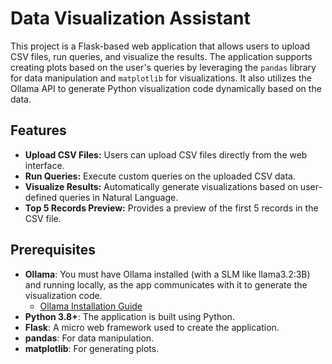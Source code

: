# Data Visualization Assistant

This project is a Flask-based web application that allows users to upload CSV files, run queries, and visualize the results. The application supports creating plots based on the user's queries by leveraging the `pandas` library for data manipulation and `matplotlib` for visualizations. It also utilizes the Ollama API to generate Python visualization code dynamically based on the data.

## Features

- **Upload CSV Files:** Users can upload CSV files directly from the web interface.
- **Run Queries:** Execute custom queries on the uploaded CSV data.
- **Visualize Results:** Automatically generate visualizations based on user-defined queries in Natural Language.
- **Top 5 Records Preview:** Provides a preview of the first 5 records in the CSV file.
  
## Prerequisites

- **Ollama**: You must have Ollama installed (with a SLM like llama3.2:3B) and running locally, as the app communicates with it to generate the visualization code.
  - [Ollama Installation Guide](https://ollama.ai)
- **Python 3.8+**: The application is built using Python.
- **Flask**: A micro web framework used to create the application.
- **pandas**: For data manipulation.
- **matplotlib**: For generating plots.
